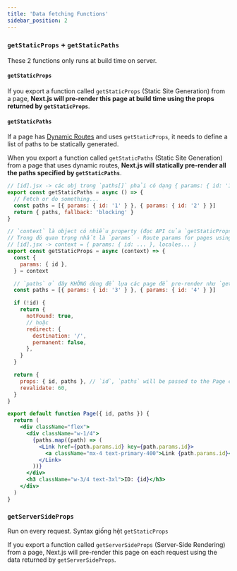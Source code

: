 ```yaml
---
title: 'Data fetching Functions'
sidebar_position: 2
---
```


### `getStaticProps` + `getStaticPaths`

These 2 functions only runs at build time on server.

#### `getStaticProps`

If you export a function called `getStaticProps` (Static Site Generation) from a page, **Next.js will pre-render this page at build time using the props returned by `getStaticProps`**.

#### `getStaticPaths`

If a page has [Dynamic Routes](https://nextjs.org/docs/routing/dynamic-routes) and uses `getStaticProps`, it needs to define a list of paths to be statically generated.

When you export a function called `getStaticPaths` (Static Site Generation) from a page that uses dynamic routes, **Next.js will statically pre-render all the paths specified by `getStaticPaths`**.

```jsx title='pages/[id].jsx'
// [id].jsx -> các obj trong `paths[]` phải có dạng { params: { id: '1' } }
export const getStaticPaths = async () => {
  // Fetch or do something...
  const paths = [{ params: { id: '1' } }, { params: { id: '2' } }]
  return { paths, fallback: 'blocking' }
}

// `context` là object có nhiều property (đọc API của `getStaticProps`)
// Trong đó quan trọng nhất là `params` - Route params for pages using Dynamic routes.
// [id].jsx -> context = { params: { id: ... }, locales... }
export const getStaticProps = async (context) => {
  const {
    params: { id },
  } = context

  // `paths` ở đây KHÔNG dùng để lựa các page để pre-render như `getStaticPaths`, mà chỉ để render các Link trong NavBar
  const paths = [{ params: { id: '3' } }, { params: { id: '4' } }]

  if (!id) {
    return {
      notFound: true,
      // hoặc
      redirect: {
        destination: '/',
        permanent: false,
      },
    }
  }

  return {
    props: { id, paths }, // `id`, `paths` will be passed to the Page component as props
    revalidate: 60,
  }
}

export default function Page({ id, paths }) {
  return (
    <div className="flex">
      <div className="w-1/4">
        {paths.map((path) => (
          <Link href={path.params.id} key={path.params.id}>
            <a className="mx-4 text-primary-400">Link {path.params.id}</a>
          </Link>
        ))}
      </div>
      <h3 className="w-3/4 text-3xl">ID: {id}</h3>
    </div>
  )
}
```

### `getServerSideProps`

Run on every request. Syntax giống hệt `getStaticProps`

If you export a function called `getServerSideProps` (Server-Side Rendering) from a page, Next.js will pre-render this page on each request using the data returned by `getServerSideProps`.
